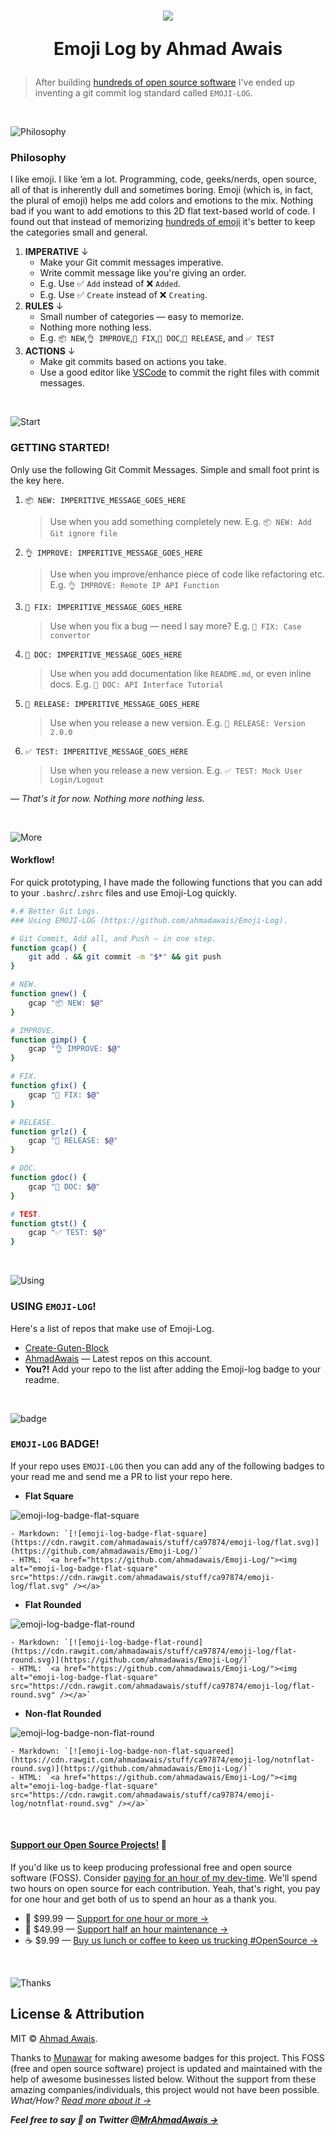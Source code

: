 <h1 align="center">
  <img src="https://on.ahmda.ws/pXeE/c" />

  Emoji Log by Ahmad Awais
</h1>

> After building [hundreds of open source software](https://github.com/ahmadawais) I've ended up inventing a git commit log standard called `EMOJI-LOG`.

<br />

![Philosophy](https://on.ahmda.ws/orq5/c)

### Philosophy

I like emoji. I like ’em a lot. Programming, code, geeks/nerds, open source, all of that is inherently dull and sometimes boring. Emoji (which is, in fact, the plural of emoji) helps me add colors and emotions to the mix. Nothing bad if you want to add emotions to this 2D flat text-based world of code. I found out that instead of memorizing [hundreds of emoji](https://gitmoji.carloscuesta.me/) it's better to keep the categories small and general.


1. **IMPERATIVE** ↓
	- Make your Git commit messages imperative.
	- Write commit message like you're giving an order.
	- E.g. Use ✅ `Add` instead of ❌ `Added`.
	- E.g. Use ✅ `Create` instead of ❌ `Creating`.
1. **RULES** ↓
	- Small number of categories — easy to memorize.
	- Nothing more nothing less.
	- E.g. `📦 NEW`,`👌 IMPROVE`,`🐛 FIX`,`📖 DOC`,`🚀 RELEASE`, and `✅ TEST`
1. **ACTIONS** ↓
	- Make git commits based on actions you take.
	- Use a good editor like [VSCode](https://code.visualstudio.com/) to commit the right files with commit messages.
<br />


![Start](https://on.ahmda.ws/osd3/c)

### GETTING STARTED!

Only use the following Git Commit Messages. Simple and small foot print is the key here.

1. `📦 NEW: IMPERITIVE_MESSAGE_GOES_HERE`
	> Use when you add something completely new.
	> E.g. `📦 NEW: Add Git ignore file`

1. `👌 IMPROVE: IMPERITIVE_MESSAGE_GOES_HERE`
	> Use when you improve/enhance piece of code like refactoring etc.
	> E.g. `👌 IMPROVE: Remote IP API Function`

1. `🐛 FIX: IMPERITIVE_MESSAGE_GOES_HERE`
	> Use when you fix a bug — need I say more?
	> E.g. `🐛 FIX: Case convertor`

1. `📖 DOC: IMPERITIVE_MESSAGE_GOES_HERE`
	> Use when you add documentation like `README.md`, or even inline docs.
	> E.g. `📖 DOC: API Interface Tutorial`


1. `🚀 RELEASE: IMPERITIVE_MESSAGE_GOES_HERE`
	> Use when you release a new version.
	> E.g. `🚀 RELEASE: Version 2.0.0`


1. `✅ TEST: IMPERITIVE_MESSAGE_GOES_HERE`
	> Use when you release a new version.
	> E.g. `✅ TEST: Mock User Login/Logout`

_— That's it for now. Nothing more nothing less._


<br />

![More](https://on.ahmda.ws/orsm/c)

#### Workflow!

For quick prototyping, I have made the following functions that you can add to your `.bashrc`/`.zshrc` files and use Emoji-Log quickly.


```sh
#.# Better Git Logs.
### Using EMOJI-LOG (https://github.com/ahmadawais/Emoji-Log).

# Git Commit, Add all, and Push — in one step.
function gcap() {
	git add . && git commit -m "$*" && git push
}

# NEW.
function gnew() {
	gcap "📦 NEW: $@"
}

# IMPROVE.
function gimp() {
	gcap "👌 IMPROVE: $@"
}

# FIX.
function gfix() {
	gcap "🐛 FIX: $@"
}

# RELEASE.
function grlz() {
	gcap "🚀 RELEASE: $@"
}

# DOC.
function gdoc() {
	gcap "📖 DOC: $@"
}

# TEST.
function gtst() {
	gcap "✅ TEST: $@"
}
```

<br />

![Using](https://on.ahmda.ws/rP6e/c)

### USING `EMOJI-LOG`!

Here's a list of repos that make use of Emoji-Log.

- [Create-Guten-Block](https://github.com/ahmadawais/create-guten-block/commits/ca97874)
- [AhmadAwais](https://github.com/ahmadawais) — Latest repos on this account.
- **You?!** Add your repo to the list after adding the Emoji-log badge to your readme.


<br />

![badge](https://on.ahmda.ws/rOMZ/c)

### `EMOJI-LOG` BADGE!

If your repo uses `EMOJI-LOG` then you can add any of the following badges to your read me and send me a PR to list your repo here.

- **Flat Square**

![emoji-log-badge-flat-square](https://cdn.rawgit.com/ahmadawais/stuff/ca97874/emoji-log/flat.svg)

	- Markdown: `[![emoji-log-badge-flat-square](https://cdn.rawgit.com/ahmadawais/stuff/ca97874/emoji-log/flat.svg)](https://github.com/ahmadawais/Emoji-Log/)`
	- HTML: `<a href="https://github.com/ahmadawais/Emoji-Log/"><img alt="emoji-log-badge-flat-square" src="https://cdn.rawgit.com/ahmadawais/stuff/ca97874/emoji-log/flat.svg" /></a>`

- **Flat Rounded**

![emoji-log-badge-flat-round](https://cdn.rawgit.com/ahmadawais/stuff/ca97874/emoji-log/flat-round.svg)

	- Markdown: `[![emoji-log-badge-flat-round](https://cdn.rawgit.com/ahmadawais/stuff/ca97874/emoji-log/flat-round.svg)](https://github.com/ahmadawais/Emoji-Log/)`
	- HTML: `<a href="https://github.com/ahmadawais/Emoji-Log/"><img alt="emoji-log-badge-flat-square" src="https://cdn.rawgit.com/ahmadawais/stuff/ca97874/emoji-log/flat-round.svg" /></a>`

- **Non-flat Rounded**

![emoji-log-badge-non-flat-round](https://cdn.rawgit.com/ahmadawais/stuff/ca97874/emoji-log/non-flat-round.svg)

	- Markdown: `[![emoji-log-badge-non-flat-squareed](https://cdn.rawgit.com/ahmadawais/stuff/ca97874/emoji-log/notnflat-round.svg)](https://github.com/ahmadawais/Emoji-Log/)`
	- HTML: `<a href="https://github.com/ahmadawais/Emoji-Log/"><img alt="emoji-log-badge-flat-square" src="https://cdn.rawgit.com/ahmadawais/stuff/ca97874/emoji-log/notnflat-round.svg" /></a>`


<br>

#### [**Support our Open Source Projects!**](https://pay.paddle.com/checkout/515568) 🎩

If you'd like us to keep producing professional free and open source software (FOSS). Consider [paying for an hour of my dev-time](https://pay.paddle.com/checkout/515568). We'll spend two hours on open source for each contribution. Yeah, that's right, you pay for one hour and get both of us to spend an hour as a thank you.
- 🚀  $99.99 — [Support for one hour or more →](https://pay.paddle.com/checkout/515568)
- 🔰  $49.99 — [Support half an hour maintenance →](https://pay.paddle.com/checkout/527253)
- ☕️  $9.99 — [Buy us lunch or coffee to keep us trucking #OpenSource →](https://pay.paddle.com/checkout/527254)

<br>

![Thanks](https://on.ahmda.ws/orkW/c)

## License & Attribution

MIT © [Ahmad Awais](https://AhmadAwais.com/).

Thanks to [Munawar](https://munwr.com/) for making awesome badges for this project. This FOSS (free and open source software) project is updated and maintained with the help of awesome businesses listed below. Without the support from these amazing companies/individuals, this project would not have been possible. _What/How? [Read more about it →](https://WPCouple.com/partners)_

**_Feel free to say 👋 on Twitter [@MrAhmadAwais →](https://twitter.com/mrahmadawais/)_**
